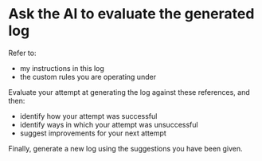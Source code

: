 # Ask the AI to evaluate the generated log

Refer to:

- my instructions in this log
- the custom rules you are operating under

Evaluate your attempt at generating the log against these references, and then:

- identify how your attempt was successful
- identify ways in which your attempt was unsuccessful
- suggest improvements for your next attempt

Finally, generate a new log using the suggestions you have been given.
